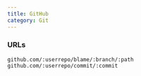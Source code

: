 ```yaml
---
title: GitHub
category: Git
---
```


### URLs

    github.com/:userrepo/blame/:branch/:path
    github.com/:userrepo/commit/:commit
